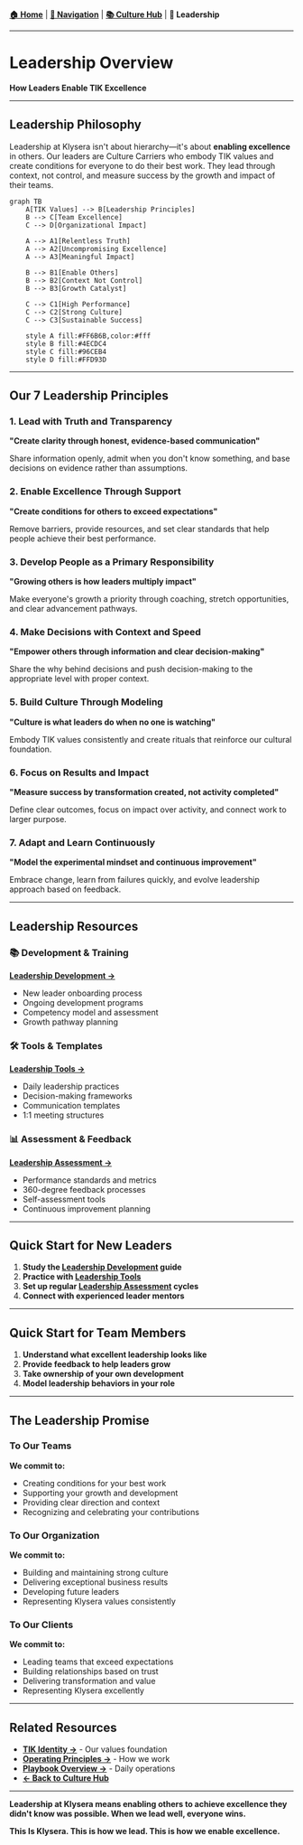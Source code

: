 **[🏠 Home](../README.md)** | **[🧭 Navigation](../README.md)** | **[📚 Culture Hub](../Culture-Hub.md)** | **👑 Leadership**

---

# Leadership Overview

**How Leaders Enable TIK Excellence**

---

## Leadership Philosophy

Leadership at Klysera isn't about hierarchy—it's about **enabling excellence** in others. Our leaders are Culture Carriers who embody TIK values and create conditions for everyone to do their best work. They lead through context, not control, and measure success by the growth and impact of their teams.

```mermaid
graph TB
    A[TIK Values] --> B[Leadership Principles]
    B --> C[Team Excellence]
    C --> D[Organizational Impact]

    A --> A1[Relentless Truth]
    A --> A2[Uncompromising Excellence]
    A --> A3[Meaningful Impact]

    B --> B1[Enable Others]
    B --> B2[Context Not Control]
    B --> B3[Growth Catalyst]

    C --> C1[High Performance]
    C --> C2[Strong Culture]
    C --> C3[Sustainable Success]

    style A fill:#FF6B6B,color:#fff
    style B fill:#4ECDC4
    style C fill:#96CEB4
    style D fill:#FFD93D
```

---

## Our 7 Leadership Principles

### 1. Lead with Truth and Transparency
**"Create clarity through honest, evidence-based communication"**

Share information openly, admit when you don't know something, and base decisions on evidence rather than assumptions.

### 2. Enable Excellence Through Support
**"Create conditions for others to exceed expectations"**

Remove barriers, provide resources, and set clear standards that help people achieve their best performance.

### 3. Develop People as a Primary Responsibility
**"Growing others is how leaders multiply impact"**

Make everyone's growth a priority through coaching, stretch opportunities, and clear advancement pathways.

### 4. Make Decisions with Context and Speed
**"Empower others through information and clear decision-making"**

Share the why behind decisions and push decision-making to the appropriate level with proper context.

### 5. Build Culture Through Modeling
**"Culture is what leaders do when no one is watching"**

Embody TIK values consistently and create rituals that reinforce our cultural foundation.

### 6. Focus on Results and Impact
**"Measure success by transformation created, not activity completed"**

Define clear outcomes, focus on impact over activity, and connect work to larger purpose.

### 7. Adapt and Learn Continuously
**"Model the experimental mindset and continuous improvement"**

Embrace change, learn from failures quickly, and evolve leadership approach based on feedback.

---

## Leadership Resources

### 📚 Development & Training
**[Leadership Development →](./Leadership-Development.md)**
- New leader onboarding process
- Ongoing development programs
- Competency model and assessment
- Growth pathway planning

### 🛠️ Tools & Templates
**[Leadership Tools →](./Leadership-Tools.md)**
- Daily leadership practices
- Decision-making frameworks
- Communication templates
- 1:1 meeting structures

### 📊 Assessment & Feedback
**[Leadership Assessment →](./Leadership-Assessment.md)**
- Performance standards and metrics
- 360-degree feedback processes
- Self-assessment tools
- Continuous improvement planning

---

## Quick Start for New Leaders

1. **Study the [Leadership Development](./Leadership-Development.md) guide**
2. **Practice with [Leadership Tools](./Leadership-Tools.md)**
3. **Set up regular [Leadership Assessment](./Leadership-Assessment.md) cycles**
4. **Connect with experienced leader mentors**

---

## Quick Start for Team Members

1. **Understand what excellent leadership looks like**
2. **Provide feedback to help leaders grow**
3. **Take ownership of your own development**
4. **Model leadership behaviors in your role**

---

## The Leadership Promise

### To Our Teams
**We commit to:**
- Creating conditions for your best work
- Supporting your growth and development
- Providing clear direction and context
- Recognizing and celebrating your contributions

### To Our Organization
**We commit to:**
- Building and maintaining strong culture
- Delivering exceptional business results
- Developing future leaders
- Representing Klysera values consistently

### To Our Clients
**We commit to:**
- Leading teams that exceed expectations
- Building relationships based on trust
- Delivering transformation and value
- Representing Klysera excellently

---

## Related Resources

- **[TIK Identity →](../Culture/TIK-Identity.md)** - Our values foundation
- **[Operating Principles →](../../Operating-Principles/_Overview)** - How we work
- **[Playbook Overview →](../Playbook/_Overview)** - Daily operations
- **[← Back to Culture Hub](../Culture-Hub.md)**

---

**Leadership at Klysera means enabling others to achieve excellence they didn't know was possible. When we lead well, everyone wins.**

**This Is Klysera. This is how we lead. This is how we enable excellence.**